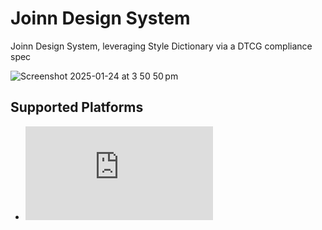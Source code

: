 # Joinn Design System

Joinn Design System, leveraging Style Dictionary via a DTCG compliance spec

![Screenshot 2025-01-24 at 3 50 50 pm](https://github.com/user-attachments/assets/dc8ee2ec-89bc-4d62-8147-997139c89583)

## Supported Platforms
- ![React/Tailwind ](https://github.com/Yield-Fi/joinn-design-system/blob/main/assets/tailwind/README.md)

